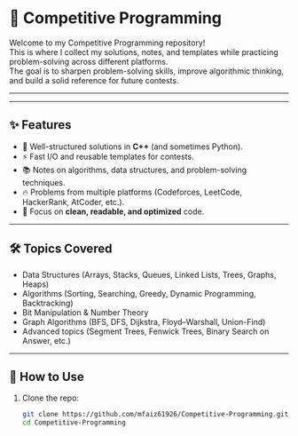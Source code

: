 # 🚀 Competitive Programming

Welcome to my Competitive Programming repository!  
This is where I collect my solutions, notes, and templates while practicing problem-solving across different platforms.  
The goal is to sharpen problem-solving skills, improve algorithmic thinking, and build a solid reference for future contests.

---






---

## ✨ Features
- 📝 Well-structured solutions in **C++** (and sometimes Python).  
- ⚡ Fast I/O and reusable templates for contests.  
- 📚 Notes on algorithms, data structures, and problem-solving techniques.  
- 🔥 Problems from multiple platforms (Codeforces, LeetCode, HackerRank, AtCoder, etc.).  
- 🎯 Focus on **clean, readable, and optimized** code.  

---



## 🛠️ Topics Covered
- Data Structures (Arrays, Stacks, Queues, Linked Lists, Trees, Graphs, Heaps)  
- Algorithms (Sorting, Searching, Greedy, Dynamic Programming, Backtracking)  
- Bit Manipulation & Number Theory  
- Graph Algorithms (BFS, DFS, Dijkstra, Floyd–Warshall, Union-Find)  
- Advanced topics (Segment Trees, Fenwick Trees, Binary Search on Answer, etc.)  

---

## 🚀 How to Use
1. Clone the repo:
   ```bash
   git clone https://github.com/mfaiz61926/Competitive-Programming.git
   cd Competitive-Programming


